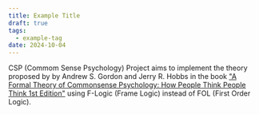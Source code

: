 ```yaml
---
title: Example Title
draft: true
tags:
  - example-tag
date: 2024-10-04
---
```

CSP (Commom Sense Psychology) Project aims to implement the theory proposed by by Andrew S. Gordon and Jerry R. Hobbs in the book ["A Formal Theory of Commonsense Psychology: How People Think People Think 1st Edition"](https://www.amazon.com/Formal-Theory-Commonsense-Psychology-People/dp/1107151007) using F-Logic (Frame Logic) instead of FOL (First Order Logic).


